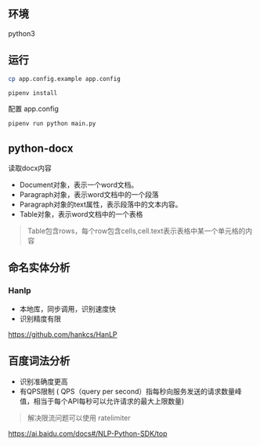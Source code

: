 ## 环境

python3

## 运行

```bash
cp app.config.example app.config

pipenv install
```
配置 app.config

```bash
pipenv run python main.py
```

## python-docx
读取docx内容
- Document对象，表示一个word文档。
- Paragraph对象，表示word文档中的一个段落
- Paragraph对象的text属性，表示段落中的文本内容。
- Table对象，表示word文档中的一个表格
> Table包含rows，每个row包含cells,cell.text表示表格中某一个单元格的内容

## 命名实体分析

### Hanlp
- 本地库，同步调用，识别速度快
- 识别精度有限

https://github.com/hankcs/HanLP

## 百度词法分析
- 识别准确度更高
- 有QPS限制 ( QPS（query per second）指每秒向服务发送的请求数量峰值，相当于每个API每秒可以允许请求的最大上限数量)
> 解决限流问题可以使用 ratelimiter

https://ai.baidu.com/docs#/NLP-Python-SDK/top